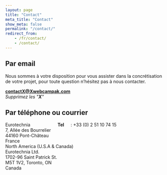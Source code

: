 ```yaml
---
layout: page
title: "Contact"
meta_title: "Contact"
show_meta: false
permalink: "/contact/"
redirect_from:
    - /fr/contact/
    - /contact/
---
```


## Par email
Nous sommes à votre disposition pour vous assister dans la concrétisation de votre projet, pour toute question n’hésitez pas à nous contacter.

 <b>contactX@Xwebcampak.com</b> <br /><i>Supprimez les "<b>X</b>"</i>

## Par téléphone ou courrier
<div class="row medium-uncollapse large-collapse">
    <div class="small-6 columns">
       Eurotechnia <br />
       7, Allée des Bourrelier<br />
       44160 Pont-Château<br />
       France<br />
       <b>Tel</b>: +33 (0) 2 51 10 74 15<br />
    </div>
    <div class="small-6 columns">
       North America (U.S.A & Canada)<br />
       Eurotechnia Ltd.<br />
       1702-96 Saint Patrick St.<br />
       M5T 1V2, Toronto, ON<br />
       Canada<br />
    </div>
</div>
